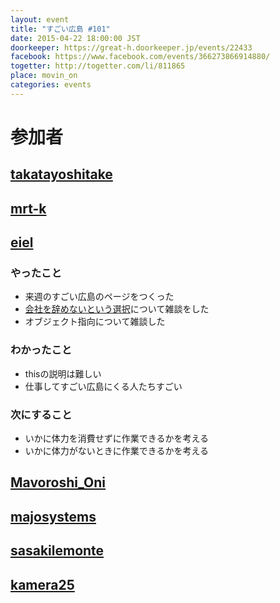 ```yaml
---
layout: event
title: "すごい広島 #101"
date: 2015-04-22 18:00:00 JST
doorkeeper: https://great-h.doorkeeper.jp/events/22433
facebook: https://www.facebook.com/events/366273866914880/
togetter: http://togetter.com/li/811865
place: movin_on
categories: events
---
```


# 参加者


## [takatayoshitake](http://twitter.com/takatayoshitake)


## [mrt-k](https://github.com/mrt-k)


## [eiel](https://github.com/eiel)

### やったこと

* 来週のすごい広島のページをつくった
* [会社を辞めないという選択](http://www.amazon.co.jp/gp/product/482226842X/ref=as_li_ss_tl?ie=UTF8&camp=247&creative=7399&creativeASIN=482226842X&linkCode=as2&tag=eiel-22)について雑談をした
* オブジェクト指向について雑談した


### わかったこと

* thisの説明は難しい
* 仕事してすごい広島にくる人たちすごい

### 次にすること

* いかに体力を消費せずに作業できるかを考える
* いかに体力がないときに作業できるかを考える


## [Mavoroshi_Oni](http://twitter.com/Mavoroshi_Oni)


## [majosystems](https://github.com/majosystems)


## [sasakilemonte](https://github.com/sasakilemonte)


## [kamera25](https://github.com/kamera25)

